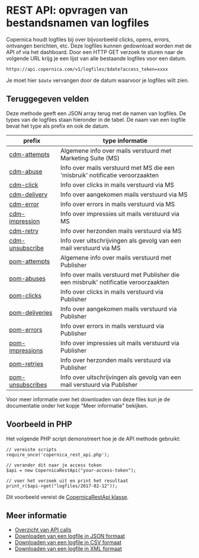 # REST API: opvragen van bestandsnamen van logfiles

Copernica houdt logfiles bij over bijvoorbeeld clicks, opens, errors, 
ontvangen berichten, etc. Deze logfiles kunnen gedownload worden met de API 
of via het dashboard. Door een HTTP GET verzoek te sturen naar de volgende 
URL krijg je een lijst van alle bestaande logfiles voor een datum.

`https://api.copernica.com/v1/logfiles/$date?access_token=xxxx`

Je moet hier `$date` vervangen door de datum waarvoor je logfiles wilt zien.

## Teruggegeven velden

Deze methode geeft een JSON array terug met de namen van logfiles. De 
types van de logfiles staan hieronder in de tabel. De naam van een logfile 
bevat het type als prefix en ook de datum.

| prefix                                            | type informatie                                                                     |
| --------------------------------------------------|-------------------------------------------------------------------------------------|
| [cdm-attempts](rest-cdm-attempts-logfile)         | Algemene info over mails verstuurd met Marketing Suite (MS)                         |
| [cdm-abuse](rest-cdm-abuse-logfile)               | Info over mails verstuurd met MS die een 'misbruik' notificatie veroorzaakten       |
| [cdm-click](rest-cdm-click-logfile)               | Info over clicks in mails verstuurd via MS                                          |
| [cdm-delivery](rest-cdm-delivery-logfile)         | Info over aangekomen mails verstuurd via MS                                         |
| [cdm-error](rest-cdm-error-logfile)               | Info over errors in mails verstuurd via MS                                          |
| [cdm-impression](rest-cdm-impression-logfile)     | Info over impressies uit mails verstuurd via MS                                     |
| [cdm-retry](rest-cdm-retry-logfile)               | Info over herzonden mails verstuurd via MS                                          |
| [cdm-unsubscribe](rest-cdm-unsubscribe-logfile)   | Info over uitschrijvingen als gevolg van een mail verstuurd via MS                  |
| [pom-attempts](rest-pom-attempts-logfile)         | Algemene info over mails verstuurd met Publisher                                    |
| [pom-abuses](rest-pom-abuses-logfile)             | Info over mails verstuurd met Publisher die een misbruik' notificatie veroorzaakten |
| [pom-clicks](rest-pom-clicks-logfile)             | Info over clicks in mails verstuurd via Publisher                                   |
| [pom-deliveries](rest-pom-delivery-logfile)       | Info over aangekomen mails verstuurd via Publisher                                  |
| [pom-errors](rest-pom-errors-logfile)             | Info over errors in mails verstuurd via Publisher                                   |
| [pom-impressions](rest-pom-impression-logfile)    | Info over impressies uit mails verstuurd via Publisher                              |
| [pom-retries](rest-pom-retry-logfile)             | Info over herzonden mails verstuurd via Publisher                                   |
| [pom-unsubscribes](rest-pom-unsubscribe-logfile)  | Info over uitschrijvingen als gevolg van een mail verstuurd via Publisher           |

Voor meer informatie over het downloaden van deze files kun je de documentatie 
onder het kopje "Meer informatie" bekijken.

## Voorbeeld in PHP

Het volgende PHP script demonstreert hoe je de API methode gebruikt:

    // vereiste scripts
    require_once('copernica_rest_api.php');
    
    // verander dit naar je access token
    $api = new CopernicaRestApi("your-access-token");

    // voer het verzoek uit en print het resultaat
    print_r($api->get("logfiles/2017-02-12"));

Dit voorbeeld vereist de [CopernicaRestApi klasse](./rest-php.md).

## Meer informatie

* [Overzicht van API calls](./rest-api.md)
* [Downloaden van een logfile in JSON formaat](./rest-get-logfiles-json.md)
* [Downloaden van een logfile in CSV formaat](./rest-get-logfiles-csv.md)
* [Downloaden van een logfile in XML formaat](./rest-get-logfiles-xml.md)
